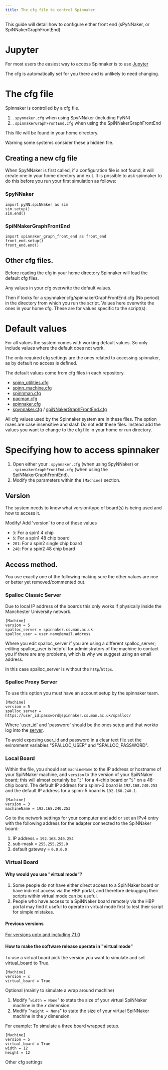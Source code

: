 ```yaml
---
title: The cfg file to control Spinnaker
---
```

This guide will detail how to configure either front end (sPyNNaker, or SpiNNakerGraphFrontEnd)

# Jupyter
For most users the easiest way to access Spinnaker is to use [Jupyter](https://spinnakermanchester.github.io/latest/jupyter.html)

The cfg is automatically set for you there and is unlikely to need changing.

# The cfg file
Spinnaker is controlled by a cfg file.
1. `.spynnaker.cfg` when using SpyNNaker (including PyNN)
1. `.spinnakerGraphFrontEnd.cfg` when using the SpiNNakerGraphFrontEnd

This file will be found in your home directory.

Warning some systems consider these a hidden file.

## Creating a new cfg file
When SpyNNaker is first called, if a configuration file is not found, it will create one in your home directory and exit.
It is possible to ask spinnaker to do this before you run your first simulation as follows:

### SpyNNaker

    import pyNN.spiNNaker as sim
    sim.setup()
    sim.end()

### SpiNNakerGraphFrontEnd

    import spinnaker_graph_front_end as front_end
    front_end.setup()
    front_end.end()

## Other cfg files.
Before reading the cfg in your home directory Spinnaker will load the default cfg files.

Any values in your cfg overwrite the default values.

Then if looks for a spynnaker.cfg/spinnakerGraphFrontEnd.cfg (No period) in the directory from which you run the script.
Values here overwrite the ones in your home cfg.
These are for values specific to the script(s).

# Default values
For all values the system comes with working default values.
So only include values where the default does not work.  

The only required cfg settings are the ones related to accessing spinnaker, as by default no access is defined.

The default values come from cfg files in each repository.
- [spinn_utilities.cfg](https://github.com/SpiNNakerManchester/SpiNNUtils/blob/master/spinn_utilities/spinn_utilities.cfg)
- [spinn_machine.cfg](https://github.com/SpiNNakerManchester/SpiNNMachine/blob/master/spinn_machine/spinn_machine.cfg)
- [spinnman.cfg](https://github.com/SpiNNakerManchester/SpiNNMan/blob/master/spinnman/spinnman.cfg)
- [pacman.cfg](https://github.com/SpiNNakerManchester/PACMAN/blob/master/pacman/pacman.cfg)
- [spinnaker.cfg](https://github.com/SpiNNakerManchester/SpiNNFrontEndCommon/blob/master/spinn_front_end_common/interface/spinnaker.cfg)
- [spynnaker.cfg](https://github.com/SpiNNakerManchester/sPyNNaker/blob/master/spynnaker/pyNN/spynnaker.cfg) / [spiNNakerGraphFrontEnd.cfg](https://github.com/SpiNNakerManchester/SpiNNakerGraphFrontEnd/blob/master/spinnaker_graph_front_end/spiNNakerGraphFrontEnd.cfg)

All cfg values used by the Spinnaker system are in these files.
The option maes are case insensitive and slash
Do not edit these files. Instead add the values you want to change to the cfg file in your home or run directory.


# Specifying how to access spinnaker

1. Open either your `.spynnaker.cfg` (when using SpyNNaker) or `.spinnakerGraphFrontEnd.cfg` (when using the SpiNNakerGraphFrontEnd).
1. Modify the parameters within the `[Machine]` section.

## Version
The system needs to know what version/type of board(s) is being used and how to access it.

Modify/ Add 'version' to one of these values
   - `3`: For a spin1 4 chip 
   - `5`: For a spin1 48 chip board
   - `201`:  For a spin2 single chip board
   - `248`: For a spin2 48 chip board

## Access method.

You use exactly one of the following making sure the other values are noe or better yet removed/commented out.

### Spalloc Classic Server

Due to local IP address of the boards this only works if physically inside the Manchester University network.

```
[Machine]
version = 5
spalloc_server = spinnaker.cs.man.ac.uk
spalloc_user = user.name@email.address
```

Where you edit spalloc_server if you are using a different spalloc_server; editing spalloc_user is helpful for administrators of the machine to contact you if there are any problems, which is why we suggest using an email address.

In this case spalloc_server is without the `http`/`https`.

### Spalloc Proxy Server

To use this option you must have an account setup by the spinnaker team.

```
[Machine]
version = 5
spalloc_server = https://user_id:password@spinnaker.cs.man.ac.uk/spalloc/
``````
Where 'user_id' and 'password' should be the ones setup and that workto log into the [server](pinnaker.cs.man.ac.uk/spalloc/).

To avoid exposing user_id and password in a clear text file 
set the evironment variables "SPALLOC_USER" and "SPALLOC_PASSWORD".   

### Local Board

Within the file, you should set `machineName` to the IP address or hostname of your SpiNNaker machine, and `version` to the version of your SpiNNaker board; this will almost certainly be "`3`" for a 4-chip board or "`5`" on a 48-chip board. The default IP address for a spinn-3 board is `192.168.240.253` and the default IP address for a spinn-5 board is `192.168.240.1`.

```
[Machine]
version = 3
machineName = 192.168.240.253
``````

Go to the network settings for your computer and add or set an IPv4 entry with the following address for the adapter connected to the SpiNNaker board:

 1. IP address = `192.168.240.254`
 2. sub-mask = `255.255.255.0`
 3. default gateway = `0.0.0.0`

### Virtual Board

#### Why would you use "virtual mode"?

1. Some people do not have either direct access to a SpiNNaker board or have indirect access via the HBP portal, and therefore debugging their scripts within virtual mode can be useful.
1. People who have access to a SpiNNaker board remotely via the HBP portal may find it useful to operate in virtual mode first to test their script for simple mistakes.

#### Previous versions
[For versions upto and including 7.1.0](.common_pages/6.0.0/VirtualMode.html)

#### How to make the software release operate in "virtual mode"

To use a virtual board pick the version you want to simulate and set virtual_board to True.

```
[Machine]
version = x
virtual_board = True
``````

Optional (mainly to simulate a wrap around machine)
   1. Modify "`width = None`" to state the size of your virtual SpiNNaker machine in the _x_ dimension.
   1. Modify "`height = None`" to state the size of your virtual SpiNNaker machine in the _y_ dimension.

For example: To simulate a three board wrapped setup.
```
[Machine]
version = 5
virtual_board = True
width = 12
height = 12
``````

Other cfg settings
